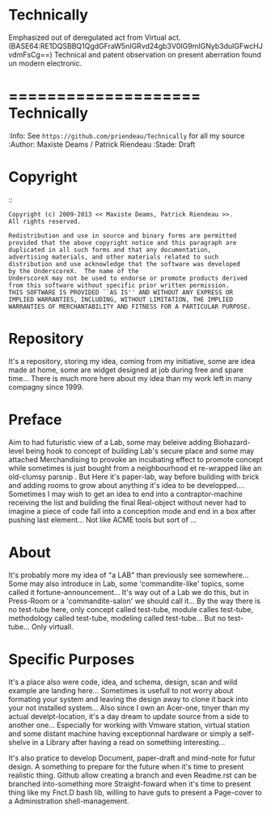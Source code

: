 # Technically
Emphasized out of deregulated act from Virtual act. (BASE64:RE1DQSBBQ1QgdGFraW5nIGRvd24gb3V0IG9mIGNyb3duIGFwcHJvdmFsCg==)  Technical and  patent observation on present aberration found un modern electronic.


====================
Technically
====================


:Info: See `https://github.com/priendeau/Technically` for all my source
:Author: Maxiste Deams / Patrick Riendeau
:Stade: Draft

Copyright
=========
	
	
::	
	
	Copyright (c) 2009-2013 << Maxiste Deams, Patrick Riendeau >>.
	All rights reserved.
	
	Redistribution and use in source and binary forms are permitted
	provided that the above copyright notice and this paragraph are
	duplicated in all such forms and that any documentation,
	advertising materials, and other materials related to such
	distribution and use acknowledge that the software was developed
	by the UnderscoreX.  The name of the
	UnderscoreX may not be used to endorse or promote products derived
	from this software without specific prior written permission.
	THIS SOFTWARE IS PROVIDED ``AS IS'' AND WITHOUT ANY EXPRESS OR
	IMPLIED WARRANTIES, INCLUDING, WITHOUT LIMITATION, THE IMPLIED
	WARRANTIES OF MERCHANTABILITY AND FITNESS FOR A PARTICULAR PURPOSE.


	

Repository
==========

It's a repository, storing my idea, coming from my initiative, some are idea made
at home, some are widget designed at job during free and spare time... There is 
much more here about my idea than my work left in many compagny since 1999. 

Preface
=======
	
Aim to had futuristic view of a Lab, some may beleive adding Biohazard-level being
hook to concept of building Lab's secure place and some may attached Merchandising
to provoke an incubating effect to promote concept while sometimes is just bought 
from a neighbourhood et re-wrapped like an old-clumsy parsnip . But Here it's 
paper-lab, way before building with brick and adding rooms to grow about anything
it's idea to be developped.... Sometimes I may wish to get an idea to end into 
a contraptor-machine receiving the list and building the final Real-object without
never had to imagine a piece of code fall into a conception mode and end in a box
after pushing last element... Not like ACME tools but sort of ... 


About
=====

It's probably more my idea of "a LAB" than previously see somewhere... Some may 
also introduce in Lab, some 'commandite-like' topics, some called it 
fortune-announcement... It's way out of a Lab we do this, but in Press-Room or 
a 'commandite-salon' we should call it...  By the way there is no test-tube here,
only concept called test-tube, module calles test-tube, methodology called 
test-tube, modeling called test-tube... But no test-tube... Only virtuall. 


Specific Purposes
=================

It's a place also were code, idea, and schema, design, scan and wild example are
landing here... Sometimes is usefull to not worry about formating your system and
leaving the design away to clone it back into your not installed system... Also 
since I own an Acer-one, tinyer than my actual develpt-location, it's a day dream
to update source from a side to another one... Especially for working with 
Vmware station, virtual station and some distant machine having exceptionnal 
hardware or simply a self-shelve in a Library after having a read on something 
interesting... 

It's also pratice to develop Document, paper-draft and mind-note for futur design. 
A something to prepare for the future when it's time to present realistic thing.
Github allow creating a branch and even Readme.rst can be branched into-something
more Straight-foward when it's time to present thing like my Fnct.D bash lib, 
willing to have guts to present a Page-cover to a Administration shell-management.



